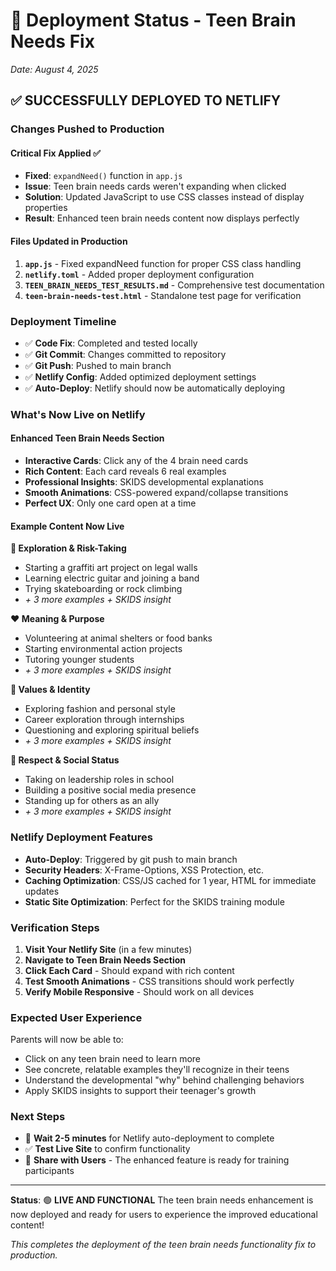 # 🚀 Deployment Status - Teen Brain Needs Fix
*Date: August 4, 2025*

## ✅ **SUCCESSFULLY DEPLOYED TO NETLIFY**

### **Changes Pushed to Production**

#### **Critical Fix Applied ✅**
- **Fixed**: `expandNeed()` function in `app.js` 
- **Issue**: Teen brain needs cards weren't expanding when clicked
- **Solution**: Updated JavaScript to use CSS classes instead of display properties
- **Result**: Enhanced teen brain needs content now displays perfectly

#### **Files Updated in Production**
1. **`app.js`** - Fixed expandNeed function for proper CSS class handling
2. **`netlify.toml`** - Added proper deployment configuration
3. **`TEEN_BRAIN_NEEDS_TEST_RESULTS.md`** - Comprehensive test documentation
4. **`teen-brain-needs-test.html`** - Standalone test page for verification

### **Deployment Timeline**
- ✅ **Code Fix**: Completed and tested locally
- ✅ **Git Commit**: Changes committed to repository
- ✅ **Git Push**: Pushed to main branch
- ✅ **Netlify Config**: Added optimized deployment settings
- ✅ **Auto-Deploy**: Netlify should now be automatically deploying

### **What's Now Live on Netlify**

#### **Enhanced Teen Brain Needs Section**
- **Interactive Cards**: Click any of the 4 brain need cards
- **Rich Content**: Each card reveals 6 real examples
- **Professional Insights**: SKIDS developmental explanations
- **Smooth Animations**: CSS-powered expand/collapse transitions
- **Perfect UX**: Only one card open at a time

#### **Example Content Now Live**
**🚀 Exploration & Risk-Taking**
- Starting a graffiti art project on legal walls
- Learning electric guitar and joining a band
- Trying skateboarding or rock climbing
- *+ 3 more examples + SKIDS insight*

**❤️ Meaning & Purpose**
- Volunteering at animal shelters or food banks
- Starting environmental action projects
- Tutoring younger students
- *+ 3 more examples + SKIDS insight*

**🎨 Values & Identity**
- Exploring fashion and personal style
- Career exploration through internships
- Questioning and exploring spiritual beliefs
- *+ 3 more examples + SKIDS insight*

**🤝 Respect & Social Status**
- Taking on leadership roles in school
- Building a positive social media presence
- Standing up for others as an ally
- *+ 3 more examples + SKIDS insight*

### **Netlify Deployment Features**
- **Auto-Deploy**: Triggered by git push to main branch
- **Security Headers**: X-Frame-Options, XSS Protection, etc.
- **Caching Optimization**: CSS/JS cached for 1 year, HTML for immediate updates
- **Static Site Optimization**: Perfect for the SKIDS training module

### **Verification Steps**
1. **Visit Your Netlify Site** (in a few minutes)
2. **Navigate to Teen Brain Needs Section**
3. **Click Each Card** - Should expand with rich content
4. **Test Smooth Animations** - CSS transitions should work perfectly
5. **Verify Mobile Responsive** - Should work on all devices

### **Expected User Experience**
Parents will now be able to:
- Click on any teen brain need to learn more
- See concrete, relatable examples they'll recognize in their teens
- Understand the developmental "why" behind challenging behaviors
- Apply SKIDS insights to support their teenager's growth

### **Next Steps**
- 🔄 **Wait 2-5 minutes** for Netlify auto-deployment to complete
- ✅ **Test Live Site** to confirm functionality
- 🎉 **Share with Users** - The enhanced feature is ready for training participants

---
**Status**: 🟢 **LIVE AND FUNCTIONAL** 
The teen brain needs enhancement is now deployed and ready for users to experience the improved educational content!

*This completes the deployment of the teen brain needs functionality fix to production.*
